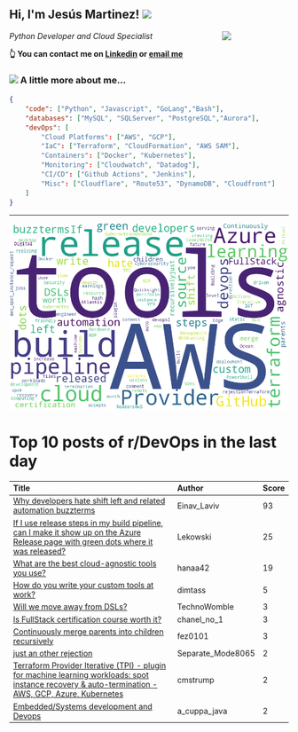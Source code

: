 <!--
**jmartinezl/jmartinezl** is a ✨ _special_ ✨ repository because its `README.md` (this file) appears on your GitHub profile.

Here are some ideas to get you started:

- 🔭 I’m currently working on ...
- 🌱 I’m currently learning ...
- 👯 I’m looking to collaborate on ...
- 🤔 I’m looking for help with ...
- 💬 Ask me about ...
- 📫 How to reach me: ...
- 😄 Pronouns: ...
- ⚡ Fun fact: ...
-->

<h2>Hi, I'm Jesús Martinez! <img src="https://media.giphy.com/media/WUlplcMpOCEmTGBtBW/giphy.gif" width="30"> </h2>
<img align='right' src="https://media.giphy.com/media/NytMLKyiaIh6VH9SPm/giphy.gif" width="120">
<p><em>Python Developer and Cloud Specialist
</em></p>

**👆 You can contact me on [Linkedin](https://www.linkedin.com/in/jes%C3%BAs-martinez-2b7b10104/) or [email me](mailto:jesus.mtz.lorenzo@gmail.com)**

### <img src="https://media.giphy.com/media/VgCDAzcKvsR6OM0uWg/giphy.gif" width="50"> A little more about me...  

```json
{
    "code": ["Python", "Javascript", "GoLang","Bash"],
    "databases": ["MySQL", "SQLServer", "PostgreSQL","Aurora"],
    "devOps": [
        "Cloud Platforms": ["AWS", "GCP"],
        "IaC": ["Terraform", "CloudFormation", "AWS SAM"],
        "Containers": ["Docker", "Kubernetes"],
        "Monitoring": ["Cloudwatch", "Datadog"],
        "CI/CD": ["Github Actions", "Jenkins"],
        "Misc": ["Cloudflare", "Route53", "DynamoDB", "Cloudfront"]
    ]
}
```
---

![Wordcloud](./cloud.png)

# Top 10 posts of r/DevOps in the last day

| Title | Author | Score |
|:---|:---|:---|
| [Why developers hate shift left and related automation buzzterms](https://www.reddit.com/r/devops/comments/ue066o/why_developers_hate_shift_left_and_related/) | Einav_Laviv | 93 |
| [If I use release steps in my build pipeline, can I make it show up on the Azure Release page with green dots where it was released?](https://www.reddit.com/r/devops/comments/udvj4o/if_i_use_release_steps_in_my_build_pipeline_can_i/) | Lekowski | 25 |
| [What are the best cloud-agnostic tools you use?](https://www.reddit.com/r/devops/comments/udz5bl/what_are_the_best_cloudagnostic_tools_you_use/) | hanaa42 | 19 |
| [How do you write your custom tools at work?](https://www.reddit.com/r/devops/comments/ue2ian/how_do_you_write_your_custom_tools_at_work/) | dimtass | 5 |
| [Will we move away from DSLs?](https://www.reddit.com/r/devops/comments/uekb77/will_we_move_away_from_dsls/) | TechnoWomble | 3 |
| [Is FullStack certification course worth it?](https://www.reddit.com/r/devops/comments/uec3l7/is_fullstack_certification_course_worth_it/) | chanel_no_1 | 3 |
| [Continuously merge parents into children recursively](https://www.reddit.com/r/devops/comments/ue6jtb/continuously_merge_parents_into_children/) | fez0101 | 3 |
| [just an other rejection](https://www.reddit.com/r/devops/comments/ueadod/just_an_other_rejection/) | Separate_Mode8065 | 2 |
| [Terraform Provider Iterative (TPI) - plugin for machine learning workloads: spot instance recovery &amp; auto-termination - AWS, GCP, Azure, Kubernetes](https://www.reddit.com/r/devops/comments/ue0zj3/terraform_provider_iterative_tpi_plugin_for/) | cmstrump | 2 |
| [Embedded/Systems development and Devops](https://www.reddit.com/r/devops/comments/udwov3/embeddedsystems_development_and_devops/) | a_cuppa_java | 2 |
